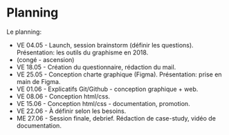 # Planning

Le planning: 

- VE 04.05 - Launch, session brainstorm (définir les questions). Présentation: les outils du graphisme en 2018.
- (congé - ascension)
- VE 18.05 - Création du questionnaire, rédaction du mail.
- VE 25.05 - Conception charte graphique (Figma). Présentation: prise en main de Figma.
- VE 01.06 - Explicatifs Git/Github - conception graphique + web.
- VE 08.06 - Conception html/css.
- VE 15.06 - Conception html/css - documentation, promotion.
- VE 22.06 - À définir selon les besoins.
- ME 27.06 - Session finale, debrief. Rédaction de case-study, vidéo de documentation.